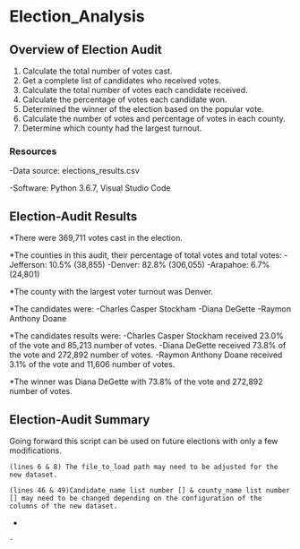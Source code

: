 # Election_Analysis

## Overview of Election Audit

1.  Calculate the total number of votes cast.
2.  Get a complete list of candidates who received votes.
3.  Calculate the total number of votes each candidate received.
4.  Calculate the percentage of votes each candidate won.
5.  Determined the winner of the election based on the popular vote.
6.  Calculate the number of votes and percentage of votes in each county.
7.  Determine which county had the largest turnout.

### Resources
-Data source: elections_results.csv

-Software: Python 3.6.7, Visual Studio Code 

## Election-Audit Results
*There were 369,711 votes cast in the election.

*The counties in this audit, their percentage of total votes and total votes:
    -Jefferson: 10.5% (38,855)
    -Denver: 82.8% (306,055)
    -Arapahoe: 6.7% (24,801)
    
*The county with the largest voter turnout was Denver.

*The candidates were:
    -Charles Casper Stockham
    -Diana DeGette
    -Raymon Anthony Doane
    
*The candidates results were:
    -Charles Casper Stockham received 23.0% of the vote and 85,213 number of votes.
    -Diana DeGette received 73.8% of the vote and 272,892 number of votes.
    -Raymon Anthony Doane received 3.1% of the vote and 11,606 number of votes.
    
*The winner was Diana DeGette with 73.8% of the vote and 272,892 number of votes.

## Election-Audit Summary
Going forward this script can be used on future elections with only a few modifications.
    
    (lines 6 & 8) The file_to_load path may need to be adjusted for the new dataset. 
    
    (lines 46 & 49)Candidate_name list number [] & county_name list number [] may need to be changed depending on the configuration of the columns of the new dataset. 
-


    -



